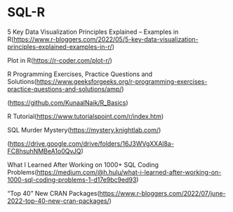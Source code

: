 # SQL-R

5 Key Data Visualization Principles Explained – Examples in R(https://www.r-bloggers.com/2022/05/5-key-data-visualization-principles-explained-examples-in-r/)

Plot in R(https://r-coder.com/plot-r/)

R Programming Exercises, Practice Questions and Solutions(https://www.geeksforgeeks.org/r-programming-exercises-practice-questions-and-solutions/amp/)

(https://github.com/KunaalNaik/R_Basics)

R Tutorial(https://www.tutorialspoint.com/r/index.htm)

SQL Murder Mystery(https://mystery.knightlab.com/)

(https://drive.google.com/drive/folders/16J3WVgXXAl8a-FC8hsuhNMBeA1o0QvJQ)

What I Learned After Working on 1000+ SQL Coding Problems(https://medium.com/@h.hulu/what-i-learned-after-working-on-1000-sql-coding-problems-1-d17e9bc9ed93)

“Top 40” New CRAN Packages(https://www.r-bloggers.com/2022/07/june-2022-top-40-new-cran-packages/)
